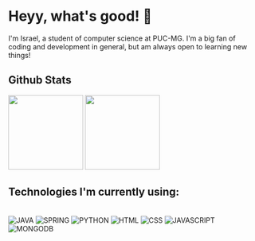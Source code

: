 # Heyy, what's good! 👋
I'm Israel, a student of computer science at PUC-MG. I'm a big fan of coding and development in general, but am always open to learning new things!

## Github Stats
<div>
   <img height="150em" src="https://github-readme-stats.vercel.app/api?username=IsraP&show_icons=true&theme=tokyonight&include_all_commits=true&count_private=true"/>
   <img height="150em" src="https://github-readme-stats.vercel.app/api/top-langs/?username=IsraP&layout=compact&langs_count=7&theme=tokyonight"/>
</div>


## Technologies I'm currently using:
<div style="display: inline_block">
<br/>
    <img align="center" alt="JAVA" src="https://img.shields.io/badge/Java-ED8B00?style=for-the-badge&logo=java&logoColor=white "/>
    <img align="center" alt="SPRING" src="https://img.shields.io/badge/Spring-6DB33F?style=for-the-badge&logo=spring&logoColor=white "/>
    <img align="center" alt="PYTHON" src="https://img.shields.io/badge/Python-3776AB?style=for-the-badge&logo=python&logoColor=white "/>
    <img align="center" alt="HTML" src="https://img.shields.io/badge/HTML5-E34F26?style=for-the-badge&logo=html5&logoColor=white"/>
    <img align="center" alt="CSS" src="https://img.shields.io/badge/CSS3-1572B6?style=for-the-badge&logo=css3&logoColor=white"/>
    <img align="center" alt="JAVASCRIPT" src="https://img.shields.io/badge/JavaScript-F7DF1E?style=for-the-badge&logo=javascript&logoColor=black"/>
    <img align="center" alt="MONGODB" src="https://img.shields.io/badge/MongoDB-4EA94B?style=for-the-badge&logo=mongodb&logoColor=white"/>
</div>
<br/>


<!--
**IsraP/IsraP** is a ✨ _special_ ✨ repository because its `README.md` (this file) appears on your GitHub profile.

Here are some ideas to get you started:

- 🔭 I’m currently working on ...
- 🌱 I’m currently learning ...
- 👯 I’m looking to collaborate on ...
- 🤔 I’m looking for help with ...
- 💬 Ask me about ...
- 📫 How to reach me: ...
- 😄 Pronouns: ...
- ⚡ Fun fact: ...
-->
